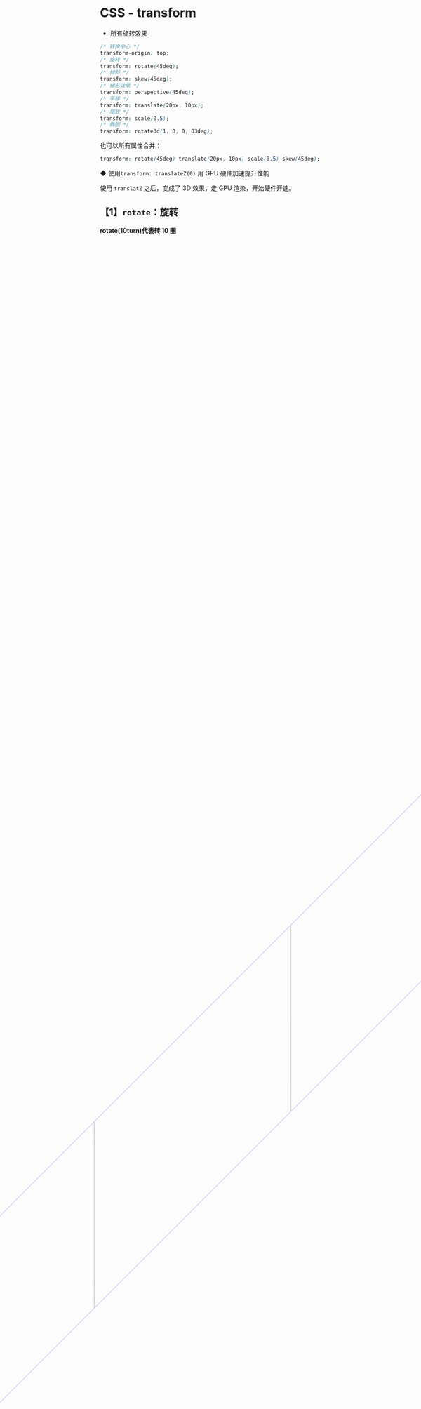 # CSS - transform

- [所有旋转效果](https://c.runoob.com/codedemo/3391)

```css
/* 转换中心 */
transform-origin: top;
/* 旋转 */
transform: rotate(45deg);
/* 倾斜 */
transform: skew(45deg);
/* 梯形效果 */
transform: perspective(45deg);
/* 平移 */
transform: translate(20px, 10px);
/* 缩放 */
transform: scale(0.5);
/* 椭圆 */
transform: rotate3d(1, 0, 0, 83deg);
```

也可以所有属性合并：

```css
transform: rotate(45deg) translate(20px, 10px) scale(0.5) skew(45deg);
```

◆ 使用`transform: translateZ(0)` 用 GPU 硬件加速提升性能

使用 `translatZ` 之后，变成了 3D 效果，走 GPU 渲染，开始硬件开速。

## 【1】`rotate`：旋转

**rotate(10turn)代表转 10 圈**

<div class="example-box">
  <div class="box" style="margin: 60px 0 0 60px; width: 300px; border: 1px solid #bbf; transform: rotate(45deg); overflow: hidden">
    <img src="https://s1.ax1x.com/2022/03/11/bI6bE8.png" style="width: 100%; transform: rotate(-45deg) scale(1.5)" />
  </div>
</div>

### 【1.1】菱形

```css
.lin {
  width: 200px;
  height: 200px;
  overflow: hidden;
  transform: rotate(45deg);
}
.lin > img {
  width: 100%;
  height: 100%;
  transform: rotate(-45deg) scale(1.5);
}
```

**如果不用`scale(1.5)`的话就是八角形**。

### 【1.2】长方形

```css
.lin-long > img {
  clip-path: polygon(50% 0, 100% 50%, 50% 100%, 0 50%);
  transition: ls clip-path;
}
.lin-long > img:hover {
  clip-path: polygon(0 0, 100% 0, 100% 100%, 0 100%);
}
```

## 【2】`skewX`：倾斜

`transform: skewX(-45deg);` // 平形四边形

**skewX 默认会把字体内容也旋转，解决方式是加伪元素**

```css
.box {
  position: relative;
  width: 100px;
  height: 50px;
  text-align: center;
  line-height: 50px;
  z-index: 0;
}
.box::before {
  content: "";
  position: absolute;
  bottom: 0;
  top: 0;
  right: 0;
  left: 0;
  z-index: -1;
  background-color: #ffb;
  transform: skewX(-45deg);
}
```

## 【3】`perspective`：梯形效果

```css
transform: perspective(30px) rotateX(5deg);
```

<div class="example-box">
  <div class="item bg-color-green" style="width: 200px;transform: perspective(30px)rotateX(5deg); font-size:2em;">文字内容</div>
</div>

这样会导致文字内容变成梯形，所以用伪元素生成

```css
.border {
  width: 200px;
  height: 100px;
  position: relative;
}
.border::before {
  content: "";
  position: absolute;
  bottom: 0;
  top: 0;
  left: 0;
  right: 0;
  z-index: -1;
  background: #fbb;
  transform: perspective(30px) rotateX(5deg);
}
```

<style>

.perspective{
  position: relative;
  font-size:2em;
}
.perspective::before{
  content: '';
  position: absolute;
  bottom: 0;
  top: 0;
  left: 0;
  right: 0;
  z-index: -1;
  background:#fbb;
  transform: perspective(30px)rotateX(5deg);
}
</style>
<div class="example-box">
  <div class="item perspective" style="width: 200px;">文字内容</div>
</div>

